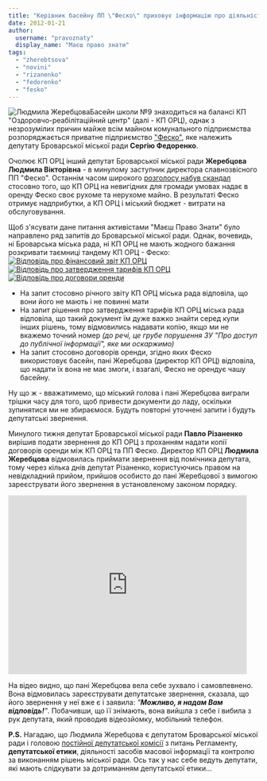 ```yaml
---
title: "Керівник басейну ПП \"Феско\" приховує інформацію про діяльність підприємства - ВІДЕО"
date: 2012-01-21
author: 
  username: "pravoznaty"
  display_name: "Маєш право знати"
tags: 
  - "zherebtsova"
  - "novini"
  - "rizanenko"
  - "fedorenko"
  - "fesko"
---
```


![](https://mpz.brovary.org/wp-content/uploads/2012/01/Людмила-Жеребцова.jpg "Людмила Жеребцова")Басейн школи №9 знаходиться на балансі КП "Оздоровчо-реабілітаційний центр" (далі - КП ОРЦ), однак з незрозумілих причин майже всім майном комунального підприємства розпоряджається приватне підприємство ["Феско"](http://fesko.in.ua/ "ПП Феско"), яке належить депутату Броварської міської ради **Сергію Федоренко**. <!--more-->

Очолює КП ОРЦ інший депутат Броварської міської ради **Жеребцова Людмила Вікторівна** - в минулому заступник директора славнозвісного ПП "Феско". Останнім часом широкого [розголосу набув скандал](https://mpz.brovary.org/novini/yak-telekanal-tvi-znimav-syujet-pro-brovarsky-baseyny/ "Як телеканал “ТВі” знімав сюжет про броварські басейни") стосовно того, що КП ОРЦ на невигідних для громади умовах надає в оренду Феско своє рухоме та нерухоме майно. В результаті Феско отримує надприбутки, а КП ОРЦ і міський бюджет - витрати на обслуговування.

Щоб з'ясувати дане питання активістами "Маєш Право Знати" було направлено ряд запитів до Броварської міської ради. Однак, вочевидь, ні Броварська міська рада, ні КП ОРЦ не мають жодного бажання розкривати таємниці тандему КП ОРЦ - Феско: [![](https://mpz.brovary.org/wp-content/uploads/2012/01/Відповідь-про-фінансовий-звіт-КП-ОРЦ.jpg "Відповідь про фінансовий звіт КП ОРЦ")](https://mpz.brovary.org/wp-content/uploads/2012/01/Відповідь-про-фінансовий-звіт-КП-ОРЦ.jpg)[![](https://mpz.brovary.org/wp-content/uploads/2012/01/Відповідь-про-затвердження-тарифів-КП-ОРЦ.jpg "Відповідь про затвердження тарифів КП ОРЦ")](https://mpz.brovary.org/wp-content/uploads/2012/01/Відповідь-про-затвердження-тарифів-КП-ОРЦ.jpg)[![](https://mpz.brovary.org/wp-content/uploads/2012/01/Відповідь-про-договори-оренди.jpg "Відповідь про договори оренди")](https://mpz.brovary.org/wp-content/uploads/2012/01/Відповідь-про-договори-оренди.jpg)

- На запит стосовно річного звіту КП ОРЦ міська рада відповіла, що вони його не мають і не повинні мати
- На запит рішення про затвердження тарифів КП ОРЦ міська рада відповіла, що такий документ їм дуже важко знайти серед купи інших рішень, тому відмовились надавати копію, якщо ми не вкажемо точний номер _(до речі, це грубе порушення ЗУ "Про доступ до публічної інформації", яке ми оскаржимо)_
- На запит стосовно договорів оренди, згідно яких Феско використовує басейн, пані Жеребцова (директор КП ОРЦ) відповіла, що надати їх вона не має змоги, і взагалі, Феско не орендує чашу басейну.

Ну що ж - вважатимемо, що міський голова і пані Жеребцова виграли трішки часу для того, щоб привести документи до ладу, оскільки зупинятися ми не збираємося. Будуть повторні уточнені запити і будуть депутатські звернення.

Минулого тижня депутат Броварської міської ради **Павло Різаненко** вирішив подати звернення до КП ОРЦ з проханням надати копії договорів оренди між КП ОРЦ та ПП Феско. Директор КП ОРЦ **Людмила Жеребцова** відмовилась приймати звернення від помічника депутата, тому через кілька днів депутат Різаненко, користуючись правом на невідкладний прийом, прийшов особисто до пані Жеребцової з вимогою зареєструвати його звернення в установленому законом порядку. 

<iframe width="480" height="360" src="https://www.youtube.com/embed/7lmJUHYcBJc" frameborder="0" allowfullscreen></iframe>

На відео видно, що пані Жеребцова вела себе зухвало і самовпевнено. Вона відмовилась зареєструвати депутатське звернення, сказала, що його звернення у неї вже є і заявила: _"**Можливо, я надам Вам відповідь!**"_. Побачивши, що її знімають, вона вийшла з себе і вибила з рук депутата, який проводив відеозйомку, мобільний телефон.

**P.S.** Нагадаю, що Людмила Жеребцова є депутатом Броварської міської ради і головою [постійної депутатської комісії](https://mpz.brovary.org/novini/deputatska-komisia-rekomenduvala-brovarskij-miskij-radi-pidtrimati-proekt-risenna-pro-zaboronu-videozjomki/ "Депутатська комісія рекомендувала Броварській міській раді підтримати проект рішення про заборону відеозйомки") з питань Регламенту, **депутатської етики**, діяльності засобів масової інформації та контролю за виконанням рішень міської ради. Ось так у нас себе ведуть депутати, які мають слідкувати за дотриманням депутатської етики...
